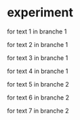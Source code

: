 # experiment

for text 1 in branche 1

for text 2 in branche 1

for text 3 in branche 1

for text 4 in branche 1

for text 5 in branche 2

for text 6 in branche 2

for text 7 in branche 2
